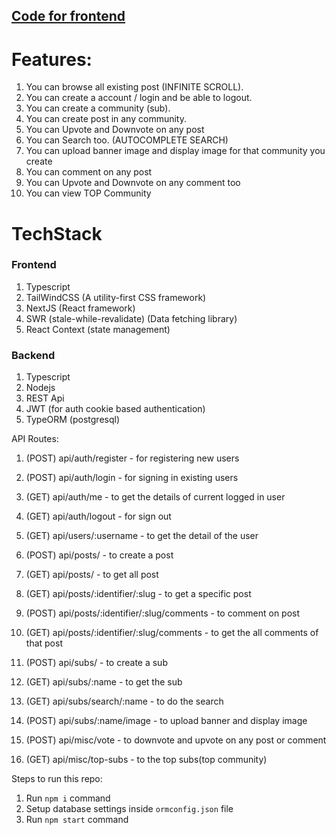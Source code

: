 ## [Code for frontend](https://github.com/prashantkumar23/reddit-clone-frontend)

# Features:

1. You can browse all existing post (INFINITE SCROLL).
2. You can create a account / login and be able to logout.
3. You can create a community (sub).
4. You can create post in any community.
5. You can Upvote and Downvote on any post
6. You can Search too. (AUTOCOMPLETE SEARCH)
7. You can upload banner image and display image for that community you create
8. You can comment on any post
9. You can Upvote and Downvote on any comment too
10. You can view TOP Community

# TechStack

### Frontend

1. Typescript
2. TailWindCSS (A utility-first CSS framework)
3. NextJS (React framework)
4. SWR (stale-while-revalidate) (Data fetching library)
5. React Context (state management)

### Backend

1. Typescript
2. Nodejs
3. REST Api
4. JWT (for auth cookie based authentication)
5. TypeORM (postgresql)

API Routes:

1. (POST) api/auth/register - for registering new users
2. (POST) api/auth/login - for signing in existing users
3. (GET) api/auth/me - to get the details of current logged in user
4. (GET) api/auth/logout - for sign out

5. (GET) api/users/:username - to get the detail of the user

6. (POST) api/posts/ - to create a post
7. (GET) api/posts/ - to get all post
8. (GET) api/posts/:identifier/:slug - to get a specific post
9. (POST) api/posts/:identifier/:slug/comments - to comment on post
10. (GET) api/posts/:identifier/:slug/comments - to get the all comments of that post

11. (POST) api/subs/ - to create a sub
12. (GET) api/subs/:name - to get the sub
13. (GET) api/subs/search/:name - to do the search
14. (POST) api/subs/:name/image - to upload banner and display image

15. (POST) api/misc/vote - to downvote and upvote on any post or comment
16. (GET) api/misc/top-subs - to the top subs(top community)

Steps to run this repo:

1. Run `npm i` command
2. Setup database settings inside `ormconfig.json` file
3. Run `npm start` command
